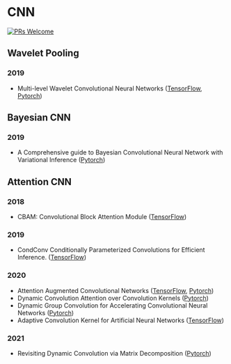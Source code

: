 # CNN

[![PRs Welcome](https://img.shields.io/badge/PRs-welcome-brightgreen.svg?style=flat-square)](http://makeapullrequest.com)


## Wavelet Pooling


### 2019
* Multi-level Wavelet Convolutional Neural Networks ([TensorFlow](https://github.com/AureliePeng/Keras-WaveletTransform), [Pytorch](https://github.com/lpj-github-io/MWCNNv2))


## Bayesian CNN

### 2019
* A Comprehensive guide to Bayesian Convolutional Neural Network with Variational Inference ([Pytorch](https://github.com/kumar-shridhar/PyTorch-BayesianCNN))


## Attention CNN

### 2018
* CBAM: Convolutional Block Attention Module ([TensorFlow](https://github.com/kobiso/CBAM-keras))

### 2019
* CondConv Conditionally Parameterized Convolutions for Efficient Inference. ([TensorFlow](https://github.com/prstrive/CondConv-tensorflow))

### 2020
* Attention Augmented Convolutional Networks ([TensorFlow](https://github.com/titu1994/keras-attention-augmented-convs), [Pytorch](https://github.com/leaderj1001/Attention-Augmented-Conv2d))
* Dynamic Convolution Attention over Convolution Kernels ([Pytorch](https://github.com/kaijieshi7/Dynamic-convolution-Pytorch))
* Dynamic Group Convolution for Accelerating Convolutional Neural Networks ([Pytorch](https://github.com/zhuogege1943/dgc))
* Adaptive Convolution Kernel for Artificial Neural Networks ([TensorFlow](https://github.com/btekgit/AdaptiveCNN))

### 2021
* Revisiting Dynamic Convolution via Matrix Decomposition ([Pytorch](https://github.com/liyunsheng13/dcd))
